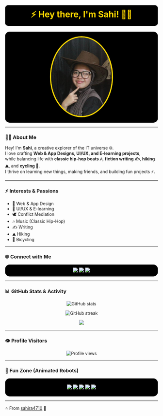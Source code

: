 <!-- Profile README for sahira4710 -->

<h1 align="center" style="color:gold; background-color:black; padding:10px; border-radius:10px;">
  ⚡ Hey there, I'm Sahi! 🤖✨
</h1>

<p align="center" style="background-color:black; padding:15px; border-radius:15px;">
  <img src="sahi.png" alt="Profile Picture" width="200" style="border-radius:50%; border: 4px solid gold;" />
</p>

---

### 👩‍💻 About Me  
Hey! I'm **Sahi**, a creative explorer of the IT universe 🌐.  
I love crafting **Web & App Designs, UI/UX, and E-learning projects**,  
while balancing life with **classic hip-hop beats 🎶**, **fiction writing ✍️**, **hiking ⛰️**, and **cycling 🚴**.  
I thrive on learning new things, making friends, and building fun projects ⚡.  

---

### ⚡ Interests & Passions
- 🎨 Web & App Design  
- 🤖 UI/UX & E-learning  
- 🕊️ Conflict Mediation  
- 🎶 Music (Classic Hip-Hop)  
- ✍️ Writing  
- ⛰️ Hiking  
- 🚴 Bicycling  

---

### 🌐 Connect with Me  
<p align="center" style="background-color:black; padding:10px; border-radius:15px;">
  <a href="https://x.com/cobeliaew" target="_blank">
    <img src="https://img.shields.io/badge/X-FFD700?style=for-the-badge&logo=x&logoColor=black" />
  </a>
  <a href="https://www.tiktok.com/@chocob111_" target="_blank">
    <img src="https://img.shields.io/badge/TikTok-FFD700?style=for-the-badge&logo=tiktok&logoColor=black" />
  </a>
  <a href="https://instagram.com/summerlen_" target="_blank">
    <img src="https://img.shields.io/badge/Instagram-FFD700?style=for-the-badge&logo=instagram&logoColor=black" />
  </a>
</p>

---

### 📊 GitHub Stats & Activity  

<p align="center">
  <img src="https://github-readme-stats.vercel.app/api?username=sahira4710&show_icons=true&title_color=FFD700&icon_color=FFD700&text_color=fff&bg_color=000000" alt="GitHub stats" />
</p>

<p align="center">
  <img src="https://github-readme-streak-stats.herokuapp.com/?user=sahira4710&theme=highcontrast&ring=FFD700&fire=FFD700&currStreakLabel=FFD700" alt="GitHub streak" />
</p>

<p align="center">
  <img src="https://github-profile-summary-cards.vercel.app/api/cards/profile-details?username=sahira4710&theme=github_dark" />
</p>

---

### 👁️ Profile Visitors  
<p align="center">
  <img src="https://komarev.com/ghpvc/?username=sahira4710&color=FFD700&style=flat-square" alt="Profile views" />
</p>

---

### 🤖 Fun Zone (Animated Robots)  
<p align="center" style="background-color:black; border-radius:15px; padding:20px;">
  <img src="https://media.giphy.com/media/bcKmIWkUMCjVm/giphy.gif" width="120" />  
  <img src="https://media.giphy.com/media/LHZyixOnHwDDy/giphy.gif" width="120" />  
  <img src="https://media.giphy.com/media/QTfX9Ejfra3ZmNxh6B/giphy.gif" width="120" />  
  <img src="https://media.giphy.com/media/coxQHKASG60HrHtvkt/giphy.gif" width="120" />  
  <img src="https://media.giphy.com/media/hpXdHPfFI5wTABdDx9/giphy.gif" width="120" />  
</p>

---

⭐️ From [sahira4710](https://github.com/sahira4710) 🌟




